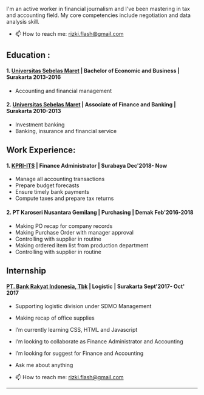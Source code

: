 I'm an active worker in financial journalism and I've been mastering in tax and accounting field. My core competencies include negotiation and data analysis skill.

- 📫 How to reach me: rizki.flash@gmail.com

## Education :

#### 1. [Universitas Sebelas Maret](https://www.uns.ac.id) | Bachelor of Economic and Business | Surakarta 2013-2016
- Accounting and financial management
#### 2. [Universitas Sebelas Maret](https://www.uns.ac.id) | Associate of Finance and Banking | Surakarta 2010-2013
- Investment banking
- Banking, insurance and financial service

## Work Experience:

#### 1. [KPRI-ITS](http://kpri.its.ac.id/) | Finance Administrator | Surabaya Dec'2018- Now
- Manage all accounting transactions
- Prepare budget forecasts
- Ensure timely bank payments
- Compute taxes and prepare tax returns
#### 2. PT Karoseri Nusantara Gemilang | Purchasing | Demak Feb'2016-2018
- Making PO recap for company records
- Making Purchase Order with manager approval
- Controlling with supplier in routine
- Making ordered item list from production department
- Controlling with supplier in routine

## Internship
#### [PT. Bank Rakyat Indonesia, Tbk](https://bri.co.id/) | Logistic | Surakarta Sept'2017- Oct' 2017
- Supporting logistic division under SDMO Management
- Making recap of office supplies

- I’m currently learning CSS, HTML and Javascript
- I’m looking to collaborate as Finance Administrator and Accounting
- I’m looking for suggest for Finance and Accounting
- Ask me about anything
- 📫 How to reach me: rizki.flash@gmail.com
---

<!---
rzkwilly/rzkwilly is a ✨ special ✨ repository because its `README.md` (this file) appears on your GitHub profile.
You can click the Preview link to take a look at your changes.
--->
